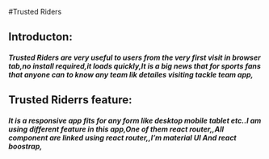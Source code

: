 #Trusted Riders
## Introducton:
##### Trusted Riders are very useful to users from the very first visit in browser tab,no install required,it loads quickly,It is a big news that for sports fans that anyone can to know any team lik  detailes visiting tackle team app,
## Trusted Riderrs feature:
##### It is a responsive app fits for any form like desktop mobile tablet etc..I am using different feature in this app,One of them react router,,All component are linked using  react router,,I’m material UI And react boostrap,
